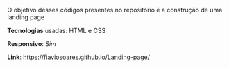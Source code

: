 O objetivo desses códigos presentes no repositório é a construção de uma landing page

**Tecnologias** usadas: HTML e CSS

**Responsivo**: *Sim*

**Link**: https://fiaviosoares.github.io/Landing-page/
